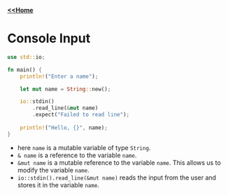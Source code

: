 <b> [<<Home](../Readme.md) </b>

# Console Input

```rust
use std::io;

fn main() {
    println!("Enter a name");

    let mut name = String::new();

    io::stdin()
        .read_line(&mut name)
        .expect("Failed to read line");
    
    println!("Hello, {}", name);
}

```
- here `name` is a mutable variable of type `String`.
- `& name` is a reference to the variable `name`.
- `&mut name` is a mutable reference to the variable `name`. This allows us to modify the variable `name`.
- `io::stdin().read_line(&mut name)` reads the input from the user and stores it in the variable `name`.
